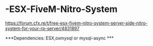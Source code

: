 # -ESX-FiveM-Nitro-System

https://forum.cfx.re/t/free-esx-fivem-nitro-system-server-side-nitro-system-for-your-rp-server/4831897

***Dependencies: ESX,oxmysql or mysql-async *** 
